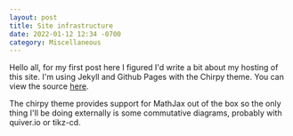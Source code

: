 ```yaml
---
layout: post
title: Site infrastructure
date: 2022-01-12 12:34 -0700
category: Miscellaneous
---
```


Hello all, for my first post here I figured I'd write a bit about my hosting of this site.
I'm using Jekyll and Github Pages with the Chirpy theme. You can view the source [here](https://github.com/Fiona1729/Fiona1729.github.io).

The chirpy theme provides support for MathJax out of the box so the only thing I'll be doing externally is some
commutative diagrams, probably with quiver.io or tikz-cd.
